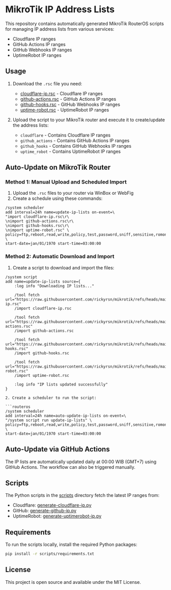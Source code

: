 # MikroTik IP Address Lists

This repository contains automatically generated MikroTik RouterOS scripts for managing IP address lists from various services:

- Cloudflare IP ranges
- GitHub Actions IP ranges
- GitHub Webhooks IP ranges
- UptimeRobot IP ranges

## Usage

1. Download the `.rsc` file you need:
   - [cloudflare-ip.rsc](cloudflare-ip.rsc) - Cloudflare IP ranges
   - [github-actions.rsc](github-actions.rsc) - GitHub Actions IP ranges
   - [github-hooks.rsc](github-hooks.rsc) - GitHub Webhooks IP ranges
   - [uptime-robot.rsc](uptime-robot.rsc) - UptimeRobot IP ranges

2. Upload the script to your MikroTik router and execute it to create/update the address lists:
   - `cloudflare` - Contains Cloudflare IP ranges
   - `github_actions` - Contains GitHub Actions IP ranges
   - `github_hooks` - Contains GitHub Webhooks IP ranges
   - `uptime_robot` - Contains UptimeRobot IP ranges

## Auto-Update on MikroTik Router

### Method 1: Manual Upload and Scheduled Import

1. Upload the `.rsc` files to your router via WinBox or WebFig
2. Create a schedule using these commands:

```routeros
/system scheduler
add interval=24h name=update-ip-lists on-event=\
"import cloudflare-ip.rsc\r\
\nimport github-actions.rsc\r\
\nimport github-hooks.rsc\r\
\nimport uptime-robot.rsc" \
policy=ftp,reboot,read,write,policy,test,password,sniff,sensitive,romon \
start-date=jan/01/1970 start-time=03:00:00
```

### Method 2: Automatic Download and Import

1. Create a script to download and import the files:

```routeros
/system script
add name=update-ip-lists source={
    :log info "Downloading IP lists..."
    
    /tool fetch url="https://raw.githubusercontent.com/rickyrsn/mikrotik/refs/heads/main/cloudflare-ip.rsc"
    /import cloudflare-ip.rsc
    
    /tool fetch url="https://raw.githubusercontent.com/rickyrsn/mikrotik/refs/heads/main/github-actions.rsc"
    /import github-actions.rsc
    
    /tool fetch url="https://raw.githubusercontent.com/rickyrsn/mikrotik/refs/heads/main/github-hooks.rsc"
    /import github-hooks.rsc
    
    /tool fetch url="https://raw.githubusercontent.com/rickyrsn/mikrotik/refs/heads/main/uptime-robot.rsc"
    /import uptime-robot.rsc
    
    :log info "IP lists updated successfully"
}

2. Create a scheduler to run the script:

```routeros
/system scheduler
add interval=24h name=auto-update-ip-lists on-event=\
"/system script run update-ip-lists" \
policy=ftp,reboot,read,write,policy,test,password,sniff,sensitive,romon \
start-date=jan/01/1970 start-time=03:00:00
```

## Auto-Update via GitHub Actions

The IP lists are automatically updated daily at 00:00 WIB (GMT+7) using GitHub Actions. The workflow can also be triggered manually.

## Scripts

The Python scripts in the [scripts](scripts/) directory fetch the latest IP ranges from:
- Cloudflare: [generate-cloudflare-ip.py](scripts/generate-cloudflare-ip.py)
- GitHub: [generate-github-ip.py](scripts/generate-github-ip.py)
- UptimeRobot: [generate-uptimerobot-ip.py](scripts/generate-uptimerobot-ip.py)

## Requirements

To run the scripts locally, install the required Python packages:

```bash
pip install -r scripts/requirements.txt
```

## License

This project is open source and available under the MIT License.